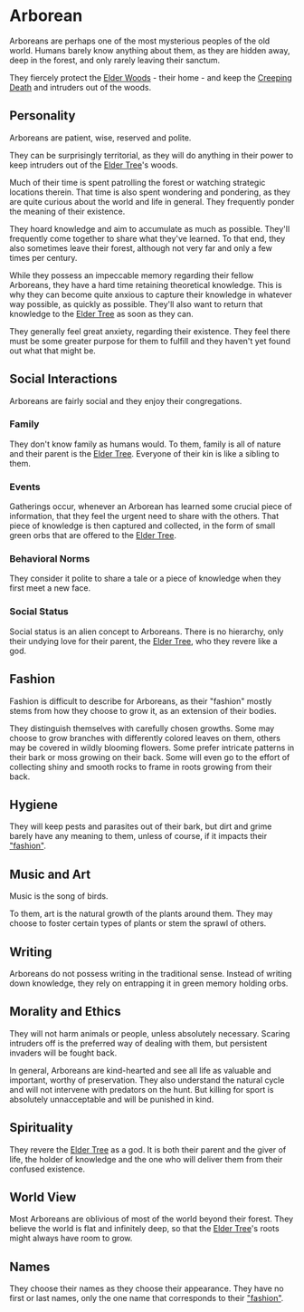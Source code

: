 # Arborean
Arboreans are perhaps one of the most mysterious peoples of the old world. Humans barely know anything about them, as they are hidden away, deep in the forest, and only rarely leaving their sanctum. 

They fiercely protect the [Elder Woods](../../../world/berennia/elder-woods) - their home - and keep the [Creeping Death](../../../bestiary/horrors/creeping-death) and intruders out of the woods.  

## Personality
Arboreans are patient, wise, reserved and polite. 

They can be surprisingly territorial, as they will do anything in their power to keep intruders out of the [Elder Tree](../../bestiary/magical/elder-tree)'s woods.

Much of their time is spent patrolling the forest or watching strategic locations therein. That time is also spent wondering and pondering, as they are quite curious about the world and life in general. They frequently ponder the meaning of their existence. 

They hoard knowledge and aim to accumulate as much as possible. They'll frequently come together to share what they've learned. To that end, they also sometimes leave their forest, although not very far and only a few times per century. 

While they possess an impeccable memory regarding their fellow Arboreans, they have a hard time retaining theoretical knowledge. This is why they can become quite anxious to capture their knowledge in whatever way possible, as quickly as possible. They'll also want to return that knowledge to the [Elder Tree](../../bestiary/magical/elder-tree) as soon as they can. 

They generally feel great anxiety, regarding their existence. They feel there must be some greater purpose for them to fulfill and they haven't yet found out what that might be. 

## Social Interactions
Arboreans are fairly social and they enjoy their congregations. 

### Family
They don't know family as humans would. To them, family is all of nature and their parent is the [Elder Tree](../../bestiary/magical/elder-tree). Everyone of their kin is like a sibling to them. 

### Events
Gatherings occur, whenever an Arborean has learned some crucial piece of information, that they feel the urgent need to share with the others. That piece of knowledge is then captured and collected, in the form of small green orbs that are offered to the [Elder Tree](../../bestiary/magical/elder-tree). 

### Behavioral Norms
They consider it polite to share a tale or a piece of knowledge when they first meet a new face. 

### Social Status
Social status is an alien concept to Arboreans. There is no hierarchy, only their undying love for their parent, the [Elder Tree](../../bestiary/magical/elder-tree), who they revere like a god. 

## Fashion
Fashion is difficult to describe for Arboreans, as their "fashion" mostly stems from how they choose to grow it, as an extension of their bodies. 

They distinguish themselves with carefully chosen growths. Some may choose to grow branches with differently colored leaves on them, others may be covered in wildly blooming flowers. Some prefer intricate patterns in their bark or moss growing on their back. Some will even go to the effort of collecting shiny and smooth rocks to frame in roots growing from their back. 

## Hygiene
They will keep pests and parasites out of their bark, but dirt and grime barely have any meaning to them, unless of course, if it impacts their ["fashion"](#Fashion).

## Music and Art
Music is the song of birds. 

To them, art is the natural growth of the plants around them. They may choose to foster certain types of plants or stem the sprawl of others. 

## Writing
Arboreans do not possess writing in the traditional sense. Instead of writing down knowledge, they rely on entrapping it in green memory holding orbs. 

## Morality and Ethics
They will not harm animals or people, unless absolutely necessary. Scaring intruders off is the preferred way of dealing with them, but persistent invaders will be fought back. 

In general, Arboreans are kind-hearted and see all life as valuable and important, worthy of preservation. They also understand the natural cycle and will not intervene with predators on the hunt. But killing for sport is absolutely unnacceptable and will be punished in kind. 

## Spirituality
They revere the [Elder Tree](../../bestiary/magical/elder-tree) as a god. It is both their parent and the giver of life, the holder of knowledge and the one who will deliver them from their confused existence. 

## World View
Most Arboreans are oblivious of most of the world beyond their forest. They believe the world is flat and infinitely deep, so that the [Elder Tree](../../bestiary/magical/elder-tree)'s roots might always have room to grow. 

## Names
They choose their names as they choose their appearance. They have no first or last names, only the one name that corresponds to their ["fashion"](#Fashion).